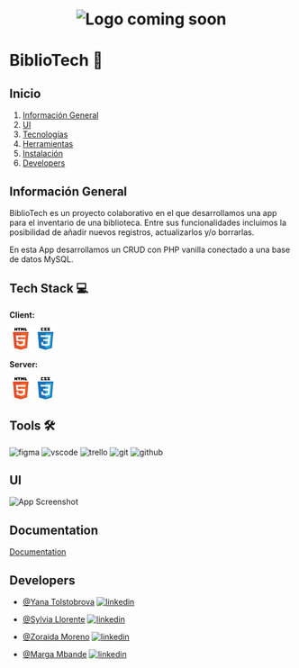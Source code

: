 <h1 align="center">
  <img src="insertar imagen de logo cuando este en assets" alt= "Logo coming soon" width=250px> 
</h1> 

# BiblioTech 📕

## Inicio
   1. [Información General](#Inicio)
   2. [UI](#UI)
   3. [Tecnologías](#tecnologías)
   4. [Herramientas](#herramientas)
   5. [Instalación](#instalación)
   6. [Developers](#developers)


## Información General
BiblioTech es un proyecto colaborativo en el que desarrollamos una app para el inventario de una biblioteca.  Entre sus funcionalidades incluimos la posibilidad de añadir nuevos registros, actualizarlos y/o borrarlas. 

En esta App desarrollamos un CRUD con PHP vanilla conectado a una base de datos MySQL.




## Tech Stack 💻 

**Client:** 
 <div> <img src="https://raw.githubusercontent.com/devicons/devicon/master/icons/html5/html5-original-wordmark.svg" alt="html5" width="40" height="40"/>
 <img src="https://raw.githubusercontent.com/devicons/devicon/master/icons/css3/css3-original-wordmark.svg" alt="css3" width="40" height="40"/> </div> 
 
**Server:** 
<div> <img src="https://raw.githubusercontent.com/devicons/devicon/master/icons/html5/html5-original-wordmark.svg" alt="html5" width="40" height="40"/>
 <img src="https://raw.githubusercontent.com/devicons/devicon/master/icons/css3/css3-original-wordmark.svg" alt="css3" width="40" height="40"/> </div> 

## Tools 🛠️
  <div>
<img src="https://www.vectorlogo.zone/logos/figma/figma-icon.svg" alt="figma" width="40" height="40"/>
<img src="https://w7.pngwing.com/pngs/512/824/png-transparent-visual-studio-code-hd-logo-thumbnail.png" alt="vscode" width="40" heigth="40"/>
<img src="https://w7.pngwing.com/pngs/115/721/png-transparent-trello-social-icons-icon.png" alt="trello" width="40" heigth="40"/>
<img src="https://www.vectorlogo.zone/logos/git-scm/git-scm-icon.svg" alt="git" width="40" height="40"/>
<img src="https://cdn-icons-png.flaticon.com/512/25/25231.png" alt="github" width="40" heigth="40"/> </div>

## UI

![App Screenshot](https://via.placeholder.com/468x300?text=App+Screenshot+Here)


## Documentation

[Documentation](https://factoriaf5.notion.site/Biblioteca-f2ab6362dc6d47ce99855fe1ae2f0dcf)


 ## Developers

- [@Yana Tolstobrova](https://github.com/yana-tolstobrova)
  [![linkedin](https://img.shields.io/badge/linkedin-0A66C2?style=for-the-badge&logo=linkedin&logoColor=white)](https://www.linkedin.com/in/yana-tolstobrova/)

- [@Sylvia Llorente](https://github.com/Sylviall81)
  [![linkedin](https://img.shields.io/badge/linkedin-0A66C2?style=for-the-badge&logo=linkedin&logoColor=white)](https://www.linkedin.com/in/sylviall81/)

- [@Zoraida Moreno](https://github.com/ZoraidaMorenoCadenas)
  [![linkedin](https://img.shields.io/badge/linkedin-0A66C2?style=for-the-badge&logo=linkedin&logoColor=white)](https://www.linkedin.com/in/zoraida-moreno/)

- [@Marga Mbande](https://www.github.com/octokatherine)
  [![linkedin](https://img.shields.io/badge/linkedin-0A66C2?style=for-the-badge&logo=linkedin&logoColor=white)](https://www.linkedin.com/)
